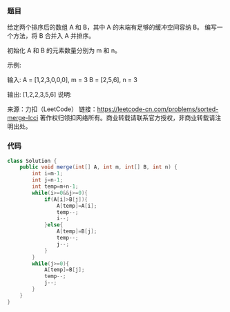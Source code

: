 ### 题目

给定两个排序后的数组 A 和 B，其中 A 的末端有足够的缓冲空间容纳 B。 编写一个方法，将 B 合并入 A 并排序。

初始化 A 和 B 的元素数量分别为 m 和 n。

示例:

输入:
A = [1,2,3,0,0,0], m = 3
B = [2,5,6],       n = 3

输出: [1,2,2,3,5,6]
说明:

来源：力扣（LeetCode）
链接：https://leetcode-cn.com/problems/sorted-merge-lcci
著作权归领扣网络所有。商业转载请联系官方授权，非商业转载请注明出处。

### 代码

```java
class Solution {
    public void merge(int[] A, int m, int[] B, int n) {
        int i=m-1;
        int j=n-1;
        int temp=m+n-1;
        while(i>=0&&j>=0){
            if(A[i]>B[j]){
                A[temp]=A[i];
                temp--;
                i--;
            }else{
                A[temp]=B[j];
                temp--;
                j--;
            }
        }
        while(j>=0){
            A[temp]=B[j];
            temp--;
            j--;
        }
    }
}




```

